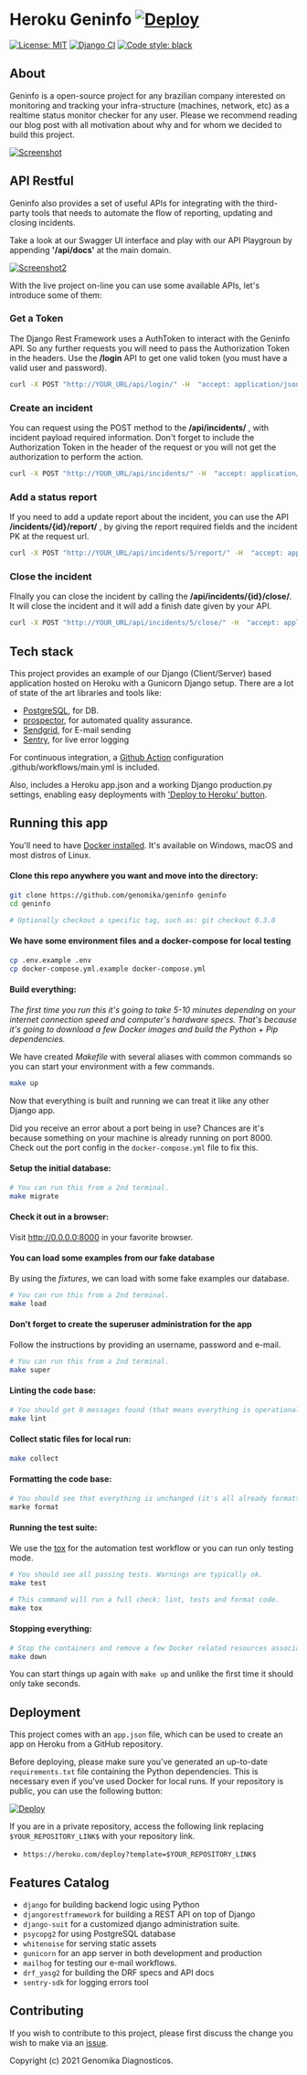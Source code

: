 # Heroku Geninfo  [![Deploy](https://www.herokucdn.com/deploy/button.svg)](https://heroku.com/deploy?template=https://github.com/genomika/geninfo/tree/main)


[![License: MIT](https://img.shields.io/github/license/genomika/geninfo)](LICENSE.txt)
[![Django CI](https://github.com/genomika/geninfo/actions/workflows/django.yml/badge.svg?branch=main)](https://github.com/genomika/geninfo/actions/workflows/django.yml)
[![Code style: black](https://img.shields.io/badge/code%20style-black-000000.svg)](https://github.com/psf/black)


## About
Geninfo is a open-source project for any brazilian company interested on monitoring and tracking your infra-structure (machines, network, etc) as a realtime status monitor checker for any user. Please we recommend reading our blog post with all motivation about why and for whom we decided to build this project.

[![Screenshot](.github/docs/screenshot.png)](https://github.com/genomika/geninfo/blob/main/.github/docs/screenshot.png?raw=true)

## API Restful

Geninfo also provides a set of useful APIs for integrating with the third-party tools that needs to automate the flow of reporting, updating and closing incidents.

Take a look at our Swagger UI interface and play with our API Playgroun by appending **'/api/docs'** at the main domain.

[![Screenshot2](.github/docs/screenshot2.png)](https://github.com/genomika/geninfo/blob/main/.github/docs/screenshot2.png?raw=true)


With the live project on-line you can use some available APIs, let's introduce some of them:


### Get a Token

The Django Rest Framework uses a AuthToken to interact with the Geninfo API. So any further requests you will need to pass the Authorization Token in the headers. Use the **/login** API to get one valid token (you must have a valid user and password).

```sh
curl -X POST "http://YOUR_URL/api/login/" -H  "accept: application/json" -H  "Content-Type: application/json"  -d "{  \"username\": \"username\",  \"password\": \"password\"}"
```

### Create an incident

You can request using the POST method to the  **/api/incidents/** , with incident payload required information. Don't forget to include the Authorization Token in the header of the request or you will not get the authorization to perform the action.

```sh
curl -X POST "http://YOUR_URL/api/incidents/" -H  "accept: application/json" -H  "Authorization: Token 449d55f1ff070eb9b33061f9ad35cf0f9912f16e" -H  "Content-Type: application/json"  -d "{  \"name_incident\": \"Incident\",  \"incident_occurrence\": \"co\",  \"incident_impact\": \"le\",  \"description\": \"Incident happened\",  \"services_afted\": [1],  \"reports\": []}"
```

### Add a status report

If you need to add a update report about the incident, you can use the API **/incidents/{id}/report/** , by giving the report required fields and the incident PK at the request url.

```sh
curl -X POST "http://YOUR_URL/api/incidents/5/report/" -H  "accept: application/json" -H  "Authorization: Token YOURTOKEN" -H  "Content-Type: application/json" -d "{  \"description_report\": \"Update Report\",  \"obs_report\": \"It still under work\"}"
```

### Close the incident

FInally you can close the incident by calling the **/api/incidents/{id}/close/**. It will close the incident and it will add a finish date given by your API.

```sh
curl -X POST "http://YOUR_URL/api/incidents/5/close/" -H  "accept: application/json" -H  "Authorization: Token YOURTOKEN" -H  "Content-Type: application/json"  -d "{  \"finish_date\": \"2022-02-11T19:36:24.359Z\",  \"description_report\": \"Finally working!\",  \"detail_report\": \"They recovered the internet\"}"
```

## Tech stack

This project provides an example of our Django (Client/Server) based application hosted on Heroku with a Gunicorn Django setup. There are a lot of state of the art libraries and tools like:


- [PostgreSQL](https://www.postgresql.org/), for DB.
- [prospector](https://prospector.landscape.io/en/master/), for automated quality assurance.
- [Sendgrid](https://sendgrid.com/), for E-mail sending
- [Sentry](https://open.sentry.io/), for live error logging

For continuous integration, a [Github Action](https://github.com/features/actions) configuration .github/workflows/main.yml is included.


Also, includes a Heroku app.json and a working Django production.py settings, enabling easy deployments with ['Deploy to Heroku' button](https://devcenter.heroku.com/articles/heroku-button).

## Running this app

You'll need to have [Docker installed](https://docs.docker.com/get-docker/).
It's available on Windows, macOS and most distros of Linux.

#### Clone this repo anywhere you want and move into the directory:

```sh
git clone https://github.com/genomika/geninfo geninfo
cd geninfo

# Optionally checkout a specific tag, such as: git checkout 0.3.0
```

#### We have some environment files and a docker-compose for local testing

```sh
cp .env.example .env
cp docker-compose.yml.example docker-compose.yml
```

#### Build everything:

*The first time you run this it's going to take 5-10 minutes depending on your
internet connection speed and computer's hardware specs. That's because it's
going to download a few Docker images and build the Python + Pip dependencies.*


We have created *Makefile* with several aliases with common commands so you can start
your environment with a few commands.

```sh
make up
```

Now that everything is built and running we can treat it like any other Django
app.

Did you receive an error about a port being in use? Chances are it's because
something on your machine is already running on port 8000. Check out the port
config in the `docker-compose.yml` file to fix this.

#### Setup the initial database:

```sh
# You can run this from a 2nd terminal.
make migrate
```

#### Check it out in a browser:

Visit <http://0.0.0.0:8000> in your favorite browser.

#### You can load some examples from our fake database

By using the *fixtures*, we can load with some fake examples our database.

```sh
# You can run this from a 2nd terminal.
make load
```

#### Don't forget to create the superuser administration for the app

Follow the instructions by providing an username, password and e-mail.

```sh
# You can run this from a 2nd terminal.
make super
```

#### Linting the code base:

```sh
# You should get 0 messages found (that means everything is operational).
make lint
```

#### Collect static files for local run:

```sh
make collect
```

#### Formatting the code base:

```sh
# You should see that everything is unchanged (it's all already formatted).
marke format
```

#### Running the test suite:

We use the [tox](https://tox.wiki/en/latest/) for the automation test workflow or you can run only testing mode.

```sh
# You should see all passing tests. Warnings are typically ok.
make test
```

```sh
# This command will run a full check: lint, tests and format code.
make tox
```

#### Stopping everything:

```sh
# Stop the containers and remove a few Docker related resources associated to this project.
make down
```

You can start things up again with `make up` and unlike the first
time it should only take seconds.


## Deployment

This project comes with an `app.json` file, which can be used to create an app on Heroku from a GitHub repository.

Before deploying, please make sure you've generated an up-to-date `requirements.txt` file containing the Python dependencies. This is necessary even if you've used Docker for local runs. If your repository is public, you can use the following button:

[![Deploy](https://www.herokucdn.com/deploy/button.svg)](https://heroku.com/deploy) 

If you are in a private repository, access the following link replacing `$YOUR_REPOSITORY_LINK$` with your repository link.

- `https://heroku.com/deploy?template=$YOUR_REPOSITORY_LINK$`

## Features Catalog

- `django` for building backend logic using Python
- `djangorestframework` for building a REST API on top of Django
- `django-suit` for a customized django administration suite.
- `psycopg2` for using PostgreSQL database
- `whitenoise` for serving static assets
- `gunicorn` for an app server in both development and production
- `mailhog` for testing our e-mail workflows.
- `drf_yasg2` for building the DRF specs and API docs
- `sentry-sdk` for logging errors tool
## Contributing

If you wish to contribute to this project, please first discuss the change you wish to make via an [issue](https://github.com/genomika/geninfo/issues).


Copyright (c) 2021 Genomika Diagnosticos.
